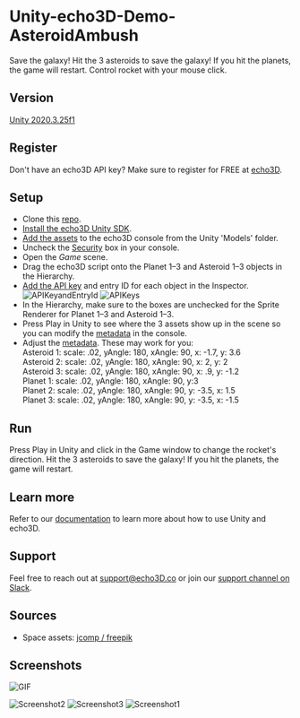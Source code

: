 # Unity-echo3D-Demo-AsteroidAmbush
Save the galaxy! Hit the 3 asteroids to save the galaxy! If you hit the planets, the game will restart. Control rocket with your mouse click.

## Version
[Unity 2020.3.25f1](https://unity3d.com/get-unity/download/archive)

## Register
Don't have an echo3D API key? Make sure to register for FREE at [echo3D](https://console.echo3D.co/#/auth/register).

## Setup
* Clone this [repo](https://github.com/echo3Dco/Unity-echo3D-Demo-AsteroidAmbush/).
* [Install the echo3D Unity SDK](https://docs.echo3D.co/unity/installation).
* [Add the assets](https://docs.echo3D.co/quickstart/add-a-3d-model) to the echo3D console from the Unity 'Models' folder.
* Uncheck the [Security](https://docs.echo3d.co/web-console/deliver-pages/security-page) box in your console.
* Open the _Game_ scene.
* Drag the echo3D script onto the Planet 1–3 and Asteroid 1–3 objects in the Hierarchy.
* [Add the API key](https://docs.echo3D.co/unity/using-the-sdk) and entry ID for each object in the Inspector.
![APIKeyandEntryId](https://user-images.githubusercontent.com/99516371/175661063-031a0d62-af0f-4335-be12-b73317527e54.png)
![APIKeys](https://user-images.githubusercontent.com/99516371/175661091-be08d75f-dfe6-4577-b89c-b926fa3fd9ce.png)
* In the Hierarchy, make sure to the boxes are unchecked for the Sprite Renderer for Planet 1–3 and Asteroid 1–3.
* Press Play in Unity to see where the 3 assets show up in the scene so you can modify the [metadata](https://docs.echo3d.co/unity/transforming-content) in the console.
* Adjust the [metadata](https://docs.echo3d.co/unity/transforming-content). These may work for you: <br>
Asteroid 1: scale: .02, yAngle: 180, xAngle: 90, x: -1.7, y: 3.6 <br>
Asteroid 2: scale: .02, yAngle: 180, xAngle: 90, x: 2, y: 2 <br>
Asteroid 3: scale: .02, yAngle: 180, xAngle: 90, x: .9, y: -1.2 <br>
Planet 1: scale: .02, yAngle: 180, xAngle: 90, y:3  <br>
Planet 2: scale: .02, yAngle: 180, xAngle: 90, y: -3.5, x: 1.5 <br>
Planet 3: scale: .02, yAngle: 180, xAngle: 90, y: -3.5, x: -1.5 <br>

## Run
Press Play in Unity and click in the Game window to change the rocket's direction. Hit the 3 asteroids to save the galaxy! If you hit the planets, the game will restart.

## Learn more
Refer to our [documentation](https://docs.echo3D.co/unity/) to learn more about how to use Unity and echo3D.

## Support
Feel free to reach out at [support@echo3D.co](mailto:support@echo3D.co) or join our [support channel on Slack](https://go.echo3D.co/join). 

## Sources
* Space assets: [jcomp / freepik](https://www.freepik.com/free-vector/spacecraft-shuttle-exploration-fly-outer-space-vehicle-machine-astronomy-station-vector-illustration_25273368.htm#query=rocket%20ship%20and%20planets&position=1&from_view=search)

## Screenshots
![GIF](https://user-images.githubusercontent.com/99516371/175661388-b13bb532-e758-405f-9048-20dd6b9bfeee.gif)

![Screenshot2](https://user-images.githubusercontent.com/99516371/175661372-eb94504a-83b8-4d5b-9656-ff65811df883.png)
![Screenshot3](https://user-images.githubusercontent.com/99516371/175661376-363db3ea-3762-46b6-9df5-dd7385a86e9c.png)
![Screenshot1](https://user-images.githubusercontent.com/99516371/175661379-24721554-3686-4807-8096-d8f823c61bfc.png)

